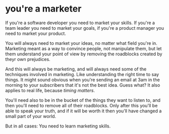 
# you're a marketer

If you're a software developer you need to market your skills. If you're a team leader you need to market your goals, if you're a product manager you need to market your product.

You will always need to market your ideas, no matter what field you're in. Marketing meant as a way to convince people, not manipulate them, but let them understand your point of view by removing the roadblocks created by theyr own prejudices.

And this will always be marketing, and will always need some of the techniques involved in marketing. Like understanding the right time to say things. It might sound obvious when you're sending an email at 3am in the morning to your subscribers that it's not the best idea.
Guess what? It also applies to real life, because _timing matters_. 

You'll need also to be in the bucket of the things they want to listen to, and then you'll need to remove all of their roadblocks. Only after this you'll be able to speak your truth, and if it will be worth it then you'll have changed a small part of your world.

But in all cases: You need to learn marketing skills.
